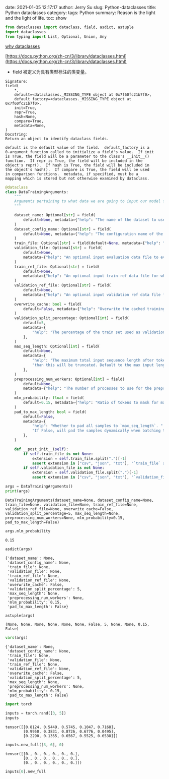 date: 2021-01-05 12:17:17
author: Jerry Su
slug: Python-dataclasses
title: Python dataclasses
category: 
tags: Python
summary: Reason is the light and the light of life.
toc: show


```python
from dataclasses import dataclass, field, asdict, astuple
import dataclasses
from typing import List, Optional, Union, Any
```

[why dataclasses](https://zhuanlan.zhihu.com/p/34963159?utm_source=wechatMessage_article_bottom)

[https://docs.python.org/zh-cn/3/library/dataclasses.html](https://docs.python.org/zh-cn/3/library/dataclasses.html)

- field 被定义为具有类型标注的类变量。

```
Signature:
field(
    *,
    default=<dataclasses._MISSING_TYPE object at 0x7f60fc21b7f0>,
    default_factory=<dataclasses._MISSING_TYPE object at 0x7f60fc21b7f0>,
    init=True,
    repr=True,
    hash=None,
    compare=True,
    metadata=None,
)
Docstring:
Return an object to identify dataclass fields.

default is the default value of the field.  default_factory is a
0-argument function called to initialize a field's value.  If init
is True, the field will be a parameter to the class's __init__()
function.  If repr is True, the field will be included in the
object's repr().  If hash is True, the field will be included in
the object's hash().  If compare is True, the field will be used
in comparison functions.  metadata, if specified, must be a
mapping which is stored but not otherwise examined by dataclass.
```


```python
@dataclass
class DataTrainingArguments:
    """
    Arguments pertaining to what data we are going to input our model for training and eval.
    """

    dataset_name: Optional[str] = field(
        default=None, metadata={"help": "The name of the dataset to use (via the datasets library)."}
    )
    dataset_config_name: Optional[str] = field(
        default=None, metadata={"help": "The configuration name of the dataset to use (via the datasets library)."}
    )
    train_file: Optional[str] = field(default=None, metadata={"help": "The input training data file (a text file)."})
    validation_file: Optional[str] = field(
        default=None,
        metadata={"help": "An optional input evaluation data file to evaluate the perplexity on (a text file)."},
    )
    train_ref_file: Optional[str] = field(
        default=None,
        metadata={"help": "An optional input train ref data file for whole word masking in Chinese."},
    )
    validation_ref_file: Optional[str] = field(
        default=None,
        metadata={"help": "An optional input validation ref data file for whole word masking in Chinese."},
    )
    overwrite_cache: bool = field(
        default=False, metadata={"help": "Overwrite the cached training and evaluation sets"}
    )
    validation_split_percentage: Optional[int] = field(
        default=5,
        metadata={
            "help": "The percentage of the train set used as validation set in case there's no validation split"
        },
    )
    max_seq_length: Optional[int] = field(
        default=None,
        metadata={
            "help": "The maximum total input sequence length after tokenization. Sequences longer "
            "than this will be truncated. Default to the max input length of the model."
        },
    )
    preprocessing_num_workers: Optional[int] = field(
        default=None,
        metadata={"help": "The number of processes to use for the preprocessing."},
    )
    mlm_probability: float = field(
        default=0.15, metadata={"help": "Ratio of tokens to mask for masked language modeling loss"}
    )
    pad_to_max_length: bool = field(
        default=False,
        metadata={
            "help": "Whether to pad all samples to `max_seq_length`. "
            "If False, will pad the samples dynamically when batching to the maximum length in the batch."
        },
    )

    def __post_init__(self):
        if self.train_file is not None:
            extension = self.train_file.split(".")[-1]
            assert extension in ["csv", "json", "txt"], "`train_file` should be a csv, a json or a txt file."
        if self.validation_file is not None:
            extension = self.validation_file.split(".")[-1]
            assert extension in ["csv", "json", "txt"], "`validation_file` should be a csv, a json or a txt file."
```


```python
args = DataTrainingArguments()
print(args)
```

    DataTrainingArguments(dataset_name=None, dataset_config_name=None, train_file=None, validation_file=None, train_ref_file=None, validation_ref_file=None, overwrite_cache=False, validation_split_percentage=5, max_seq_length=None, preprocessing_num_workers=None, mlm_probability=0.15, pad_to_max_length=False)



```python
args.mlm_probability
```




    0.15




```python
asdict(args)
```




    {'dataset_name': None,
     'dataset_config_name': None,
     'train_file': None,
     'validation_file': None,
     'train_ref_file': None,
     'validation_ref_file': None,
     'overwrite_cache': False,
     'validation_split_percentage': 5,
     'max_seq_length': None,
     'preprocessing_num_workers': None,
     'mlm_probability': 0.15,
     'pad_to_max_length': False}




```python
astuple(args)
```




    (None, None, None, None, None, None, False, 5, None, None, 0.15, False)




```python
vars(args)
```




    {'dataset_name': None,
     'dataset_config_name': None,
     'train_file': None,
     'validation_file': None,
     'train_ref_file': None,
     'validation_ref_file': None,
     'overwrite_cache': False,
     'validation_split_percentage': 5,
     'max_seq_length': None,
     'preprocessing_num_workers': None,
     'mlm_probability': 0.15,
     'pad_to_max_length': False}




```python
import torch
```


```python
inputs = torch.rand([3, 5])
inputs
```




    tensor([[0.8124, 0.5449, 0.5745, 0.1047, 0.7168],
            [0.9950, 0.3831, 0.8726, 0.6776, 0.0495],
            [0.2290, 0.1355, 0.6567, 0.5525, 0.6538]])




```python
inputs.new_full([3, 6], 0)
```




    tensor([[0., 0., 0., 0., 0., 0.],
            [0., 0., 0., 0., 0., 0.],
            [0., 0., 0., 0., 0., 0.]])




```python
inputs[0].new_full
```


```python

```
